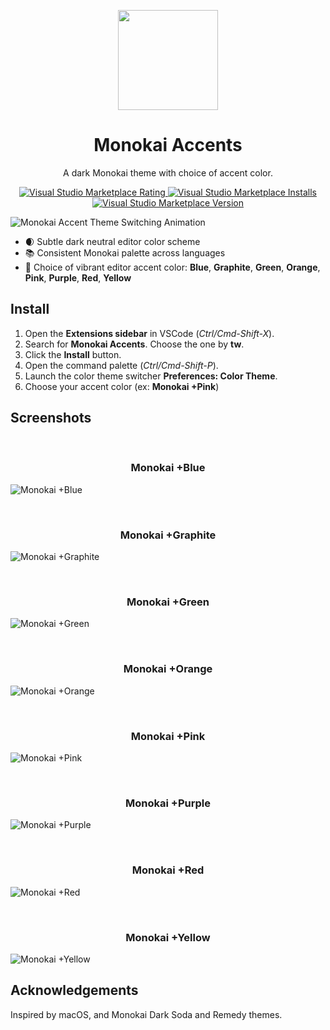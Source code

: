 <p align="center">
    <img src="https://raw.githubusercontent.com/tw-studio/monokai-accent/main/assets/icon/monokai-accent-icon.png" width="160" />
    <h1 align="center">Monokai Accents</h2>
</p>

<p align="center">A dark Monokai theme with choice of accent color.</p>

<p align="center">
  <a href="https://marketplace.visualstudio.com/items?itemName=tw.monokai-accent">
    <img alt="Visual Studio Marketplace Rating" src="https://img.shields.io/visual-studio-marketplace/r/tw.monokai-accent?color=%231dd1e5&style=flat&logo=visualstudiocode">
  </a>
  <a href="https://marketplace.visualstudio.com/items?itemName=tw.monokai-accent">
    <img alt="Visual Studio Marketplace Installs" src="https://img.shields.io/visual-studio-marketplace/i/tw.monokai-accent?color=%23f5539e&style=flat&logo=visualstudiocode">
  </a>
  <a href="https://github.com/tw-studio/monokai-accent">
    <img alt="Visual Studio Marketplace Version" src="https://img.shields.io/visual-studio-marketplace/v/tw.monokai-accent?color=%23f5822e&style=flat&logo=github">
  </a>
</p>

![Monokai Accent Theme Switching Animation](https://raw.githubusercontent.com/tw-studio/monokai-accent/main/assets/screenshots/animated-switcher.gif)

* 🌒 Subtle dark neutral editor color scheme
* 📚 Consistent Monokai palette across languages
* 🎨 Choice of vibrant editor accent color: **Blue**, **Graphite**, **Green**, **Orange**, **Pink**, **Purple**, **Red**, **Yellow**

## Install

1.  Open the **Extensions sidebar** in VSCode (*Ctrl/Cmd-Shift-X*).
2.  Search for **Monokai Accents**. Choose the one by **tw**.
3.  Click the **Install** button.
4.  Open the command palette (*Ctrl/Cmd-Shift-P*).
5.  Launch the color theme switcher **Preferences: Color Theme**.
6.  Choose your accent color (ex: **Monokai +Pink**)

## Screenshots

<br />
<h3 align="center">Monokai +Blue</h3>

![Monokai +Blue](https://raw.githubusercontent.com/tw-studio/monokai-accent/main/assets/screenshots/monokai+blue.jpg)

<br />
<h3 align="center">Monokai +Graphite</h3>

![Monokai +Graphite](https://raw.githubusercontent.com/tw-studio/monokai-accent/main/assets/screenshots/monokai+graphite.jpg)

<br />
<h3 align="center">Monokai +Green</h3>

![Monokai +Green](https://raw.githubusercontent.com/tw-studio/monokai-accent/main/assets/screenshots/monokai+green.jpg)

<br />
<h3 align="center">Monokai +Orange</h3>

![Monokai +Orange](https://raw.githubusercontent.com/tw-studio/monokai-accent/main/assets/screenshots/monokai+orange.jpg)

<br />
<h3 align="center">Monokai +Pink</h3>

![Monokai +Pink](https://raw.githubusercontent.com/tw-studio/monokai-accent/main/assets/screenshots/monokai+pink.jpg)

<br />
<h3 align="center">Monokai +Purple</h3>

![Monokai +Purple](https://raw.githubusercontent.com/tw-studio/monokai-accent/main/assets/screenshots/monokai+purple.jpg)

<br />
<h3 align="center">Monokai +Red</h3>

![Monokai +Red](https://raw.githubusercontent.com/tw-studio/monokai-accent/main/assets/screenshots/monokai+red.jpg)

<br />
<h3 align="center">Monokai +Yellow</h3>

![Monokai +Yellow](https://raw.githubusercontent.com/tw-studio/monokai-accent/main/assets/screenshots/monokai+yellow.jpg)

## Acknowledgements

Inspired by macOS, and Monokai Dark Soda and Remedy themes.
